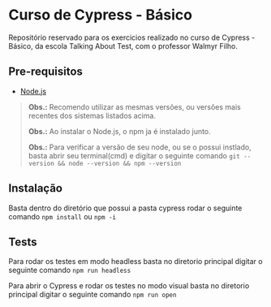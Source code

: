 # Curso de Cypress - Básico

Repositório reservado para os exercicios realizado no curso de Cypress - Básico, da escola Talking About Test, com o professor Walmyr Filho.

## Pre-requisitos

- [Node.js](https://nodejs.org/pt-br/)

> **Obs.:** Recomendo utilizar as mesmas versões, ou versões mais recentes dos sistemas listados acima.
>
> **Obs.:** Ao instalar o Node.js, o npm ja é instalado junto.
>
> **Obs.:** Para verificar a versão de seu node, ou se o possui instlado, basta abrir seu terminal(cmd) e digitar o seguinte comando `git --version && node --version && npm --version`

## Instalação

Basta dentro do diretório que possui a pasta cypress rodar o seguinte comando `npm install` ou `npm -i`

## Tests

Para rodar os testes em modo headless basta no diretorio principal digitar o seguinte comando `npm run headless`

Para abrir o Cypress e rodar os testes no modo visual basta no diretorio principal digitar o seguinte comando `npm run open`
